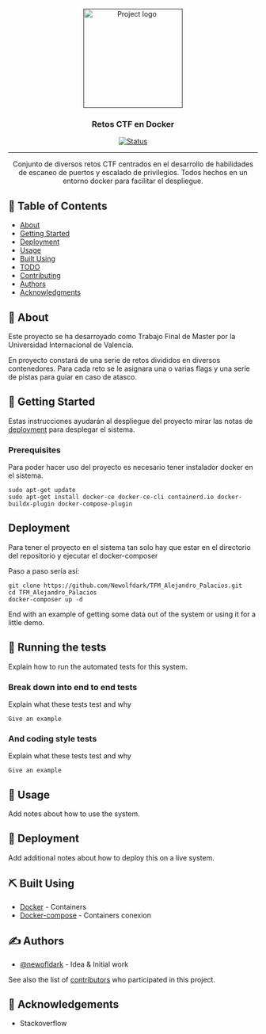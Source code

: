 <p align="center">
  <a href="" rel="noopener">
 <img width=200px height=200px src="https://static.vecteezy.com/system/resources/previews/015/514/826/original/ctf-letter-logo-design-on-white-background-ctf-creative-initials-letter-logo-concept-ctf-letter-design-vector.jpg" alt="Project logo"></a>
</p>

<h3 align="center">Retos CTF en Docker</h3>

<div align="center">

[![Status](https://img.shields.io/badge/status-active-success.svg)]()

</div>

---

<p align="center"> Conjunto de diversos retos CTF centrados en el desarrollo de habilidades de escaneo de puertos y escalado de privilegios. Todos hechos en un entorno docker para facilitar el despliegue.
    <br> 
</p>

## 📝 Table of Contents

- [About](#about)
- [Getting Started](#getting_started)
- [Deployment](#deployment)
- [Usage](#usage)
- [Built Using](#built_using)
- [TODO](../TODO.md)
- [Contributing](../CONTRIBUTING.md)
- [Authors](#authors)
- [Acknowledgments](#acknowledgement)

## 🧐 About <a name = "about"></a>

Este proyecto se ha desarroyado como Trabajo Final de Master por la Universidad Internacional de Valencia.

En proyecto constará de una serie de retos divididos en diversos contenedores. Para cada reto se le asignara una o varias flags y una seríe de pistas para guiar en caso de atasco.

## 🏁 Getting Started <a name = "getting_started"></a>

Estas instrucciones ayudarán al despliegue del proyecto mirar las notas de [deployment](#deployment) para desplegar el sistema.

### Prerequisites

Para poder hacer uso del proyecto es necesario tener instalador docker en el sistema.

```
sudo apt-get update
sudo apt-get install docker-ce docker-ce-cli containerd.io docker-buildx-plugin docker-compose-plugin
```

## Deployment <a name = "Deployment"></a>

Para tener el proyecto en el sistema tan solo hay que estar en el directorio del repositorio y ejecutar el docker-composer

Paso a paso sería así:

```
git clone https://github.com/Newolfdark/TFM_Alejandro_Palacios.git
cd TFM_Alejandro_Palacios
docker-composer up -d
```

End with an example of getting some data out of the system or using it for a little demo.

## 🔧 Running the tests <a name = "tests"></a>

Explain how to run the automated tests for this system.

### Break down into end to end tests

Explain what these tests test and why

```
Give an example
```

### And coding style tests

Explain what these tests test and why

```
Give an example
```

## 🎈 Usage <a name="usage"></a>

Add notes about how to use the system.

## 🚀 Deployment <a name = "deployment"></a>

Add additional notes about how to deploy this on a live system.

## ⛏️ Built Using <a name = "built_using"></a>

- [Docker](https://www.docker.com/) - Containers
- [Docker-compose](https://docs.docker.com/compose/) - Containers conexion

## ✍️ Authors <a name = "authors"></a>

- [@newofldark](https://github.com/newolfdark) - Idea & Initial work

See also the list of [contributors](https://github.com/kylelobo/The-Documentation-Compendium/contributors) who participated in this project.

## 🎉 Acknowledgements <a name = "acknowledgement"></a>

- Stackoverflow 

